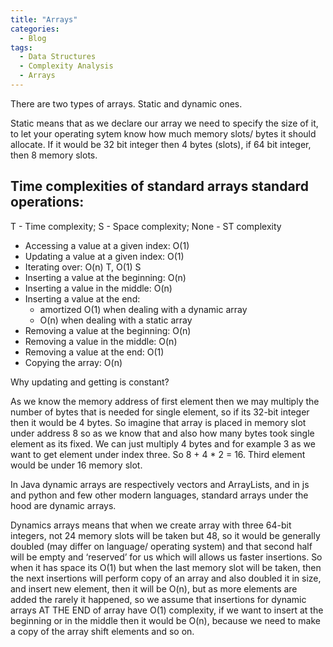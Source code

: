 ```yaml
---
title: "Arrays"
categories:
  - Blog
tags:
  - Data Structures
  - Complexity Analysis
  - Arrays
---
```


There are two types of arrays. Static and dynamic ones.

Static means that as we declare our array we need to specify the size of it, to let your operating sytem know how much memory slots/ bytes it should allocate. If it would be 32 bit integer then 4 bytes (slots), if 64 bit integer, then 8 memory slots.

## Time complexities of standard arrays standard operations:

T - Time complexity; 
S - Space complexity;
None - ST complexity

- Accessing a value at a given index: O(1)
- Updating a value at a given index: O(1)
- Iterating over: O(n) T,  O(1) S
- Inserting a value at the beginning: O(n)
- Inserting a value in the middle: O(n)
- Inserting a value at the end:
    - amortized O(1) when dealing with a dynamic array
    - O(n) when dealing with a static array
- Removing a value at the beginning: O(n)
- Removing a value in the middle: O(n)
- Removing a value at the end: O(1)
- Copying the array: O(n)

Why updating and getting is constant?

As we know the memory address of first element then we may multiply the number of bytes that is needed for single element, so if its 32-bit integer then it would be 4 bytes. So imagine that array is placed in memory slot under address 8 so as we know that and also how many bytes took single element as its fixed. We can just multiply 4 bytes and for example 3 as we want to get element under index three. So 8 + 4 * 2 = 16. Third element would be under 16 memory slot.

In Java dynamic arrays are respectively vectors and ArrayLists, and in js and python and few other modern languages, standard arrays under the hood are dynamic arrays.

Dynamics arrays means that when we create array with three 64-bit integers, not 24 memory slots will be taken but 48, so it would be generally doubled (may differ on language/ operating system) and that second half will be empty and ‘reserved’ for us which will allows us faster insertions.  So when it has space its O(1) but when the last memory slot will be taken, then the next insertions will perform copy of an array and also doubled it in size, and insert new element, then it will be O(n), but as more elements are added the rarely it happened, so we assume that insertions for dynamic arrays AT THE END of array have O(1) complexity, if we want to insert at the beginning or in the middle then it would be O(n), because we need to make a copy of the array shift elements and so on.

